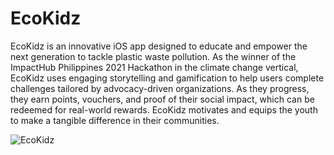 # EcoKidz
EcoKidz is an innovative iOS app designed to educate and empower the next generation to tackle plastic waste pollution. As the winner of the ImpactHub Philippines 2021 Hackathon in the climate change vertical, EcoKidz uses engaging storytelling and gamification to help users complete challenges tailored by advocacy-driven organizations. As they progress, they earn points, vouchers, and proof of their social impact, which can be redeemed for real-world rewards. EcoKidz motivates and equips the youth to make a tangible difference in their communities.


![EcoKidz](https://github.com/user-attachments/assets/2722ae1d-e738-41b7-b340-e2516bc8aad3)
